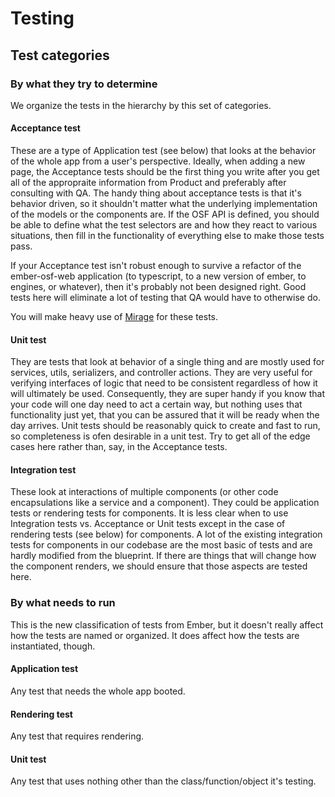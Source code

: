 # Testing

## Test categories

### By what they try to determine
We organize the tests in the hierarchy by this set of categories.

#### Acceptance test
These are a type of Application test (see below) that looks at the behavior of the whole app from a user's perspective. Ideally, when adding a new page, the Acceptance tests should be the first thing you write after you get all of the appropraite information from Product and preferably after consulting with QA. The handy thing about acceptance tests is that it's behavior driven, so it shouldn't matter what the underlying implementation of the models or the components are. If the OSF API is defined, you should be able to define what the test selectors are and how they react to various situations, then fill in the functionality of everything else to make those tests pass.

If your Acceptance test isn't robust enough to survive a refactor of the ember-osf-web application (to typescript, to a new version of ember, to engines, or whatever), then it's probably not been designed right. Good tests here will eliminate a lot of testing that QA would have to otherwise do.

You will make heavy use of [Mirage](http://www.ember-cli-mirage.com) for these tests.

#### Unit test
They are tests that look at behavior of a single thing and are mostly used for services, utils, serializers, and controller actions. They are very useful for verifying interfaces of logic that need to be consistent regardless of how it will ultimately be used. Consequently, they are super handy if you know that your code will one day need to act a certain way, but nothing uses that functionality just yet, that you can be assured that it will be ready when the day arrives. Unit tests should be reasonably quick to create and fast to run, so completeness is ofen desirable in a unit test. Try to get all of the edge cases here rather than, say, in the Acceptance tests.

#### Integration test
These look at interactions of multiple components (or other code encapsulations like a service and a component). They could be application tests or rendering tests for components. It is less clear when to use Integration tests vs. Acceptance or Unit tests except in the case of rendering tests (see below) for components. A lot of the existing integration tests for components in our codebase are the most basic of tests and are hardly modified from the blueprint. If there are things that will change how the component renders, we should ensure that those aspects are tested here.

### By what needs to run
This is the new classification of tests from Ember, but it doesn't really affect how the tests are named or organized. It does affect how the tests are instantiated, though.

#### Application test
Any test that needs the whole app booted.

#### Rendering test
Any test that requires rendering.

#### Unit test
Any test that uses nothing other than the class/function/object it's testing.

